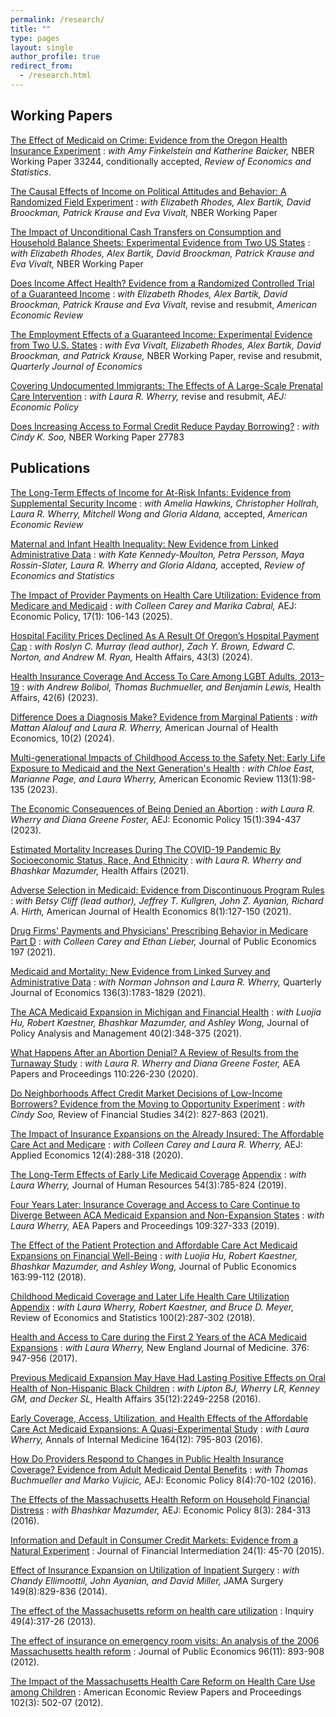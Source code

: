 ```yaml
---
permalink: /research/
title: ""
type: pages
layout: single
author_profile: true
redirect_from: 
  - /research.html
---
```


## Working Papers

[The Effect of Medicaid on Crime: Evidence from the Oregon Health Insurance Experiment](/assets/OHIE_Crime.pdf) 
: *with Amy Finkelstein and Katherine Baicker,* NBER Working Paper 33244, conditionally accepted, *Review of Economics and Statistics*.

[The Causal Effects of Income on Political Attitudes and Behavior: A Randomized Field Experiment](https://www.nber.org/papers/w33214)
: *with Elizabeth Rhodes, Alex Bartik, David Broockman, Patrick Krause and Eva Vivalt,* NBER Working Paper

[The Impact of Unconditional Cash Transfers on Consumption and Household Balance Sheets: Experimental Evidence from Two US States](https://www.nber.org/papers/w32784)
: *with Elizabeth Rhodes, Alex Bartik, David Broockman, Patrick Krause and Eva Vivalt,* NBER Working Paper

[Does Income Affect Health? Evidence from a Randomized Controlled Trial of a Guaranteed Income](/assets/ORUS_Health.pdf)
: *with Elizabeth Rhodes, Alex Bartik, David Broockman, Patrick Krause and Eva Vivalt,* revise and resubmit, *American Economic Review*

[The Employment Effects of a Guaranteed Income: Experimental Evidence from Two U.S. States](/assets/ORUS_Employment.pdf)
: *with Eva Vivalt, Elizabeth Rhodes, Alex Bartik, David Broockman, and Patrick Krause,* NBER Working Paper, revise and resubmit, *Quarterly Journal of Economics*

[Covering Undocumented Immigrants: The Effects of A Large-Scale Prenatal Care Intervention](/assets/MillerWherryUndocumented.pdf)
: *with Laura R. Wherry,* revise and resubmit, *AEJ: Economic Policy*

[Does Increasing Access to Formal Credit Reduce Payday Borrowing?](/assets/MillerSoo_Bankruptcy.pdf)
: *with Cindy K. Soo,* NBER Working Paper 27783


## Publications

[The Long-Term Effects of Income for At-Risk Infants: Evidence from Supplemental Security Income](/assets/Hawkinsetal_SSI.pdf)
: *with Amelia Hawkins, Christopher Hollrah, Laura R. Wherry, Mitchell Wong and Gloria Aldana,* accepted, *American Economic Review*

[Maternal and Infant Health Inequality: New Evidence from Linked Administrative Data](https://www.nber.org/papers/w30693)
: *with Kate Kennedy-Moulton, Petra Persson, Maya Rossin-Slater, Laura R. Wherry and Gloria Aldana,* accepted, *Review of Economics and Statistics*

[The Impact of Provider Payments on Health Care Utilization: Evidence from Medicare and Medicaid](https://www.nber.org/papers/w29471)
: *with Colleen Carey and Marika Cabral,* AEJ: Economic Policy, 17(1): 106-143 (2025).

[Hospital Facility Prices Declined As A Result Of Oregon’s Hospital Payment Cap](https://www.healthaffairs.org/doi/10.1377/hlthaff.2023.01021)
: *with Roslyn C. Murray (lead author), Zach Y. Brown, Edward C. Norton, and Andrew M. Ryan,* Health Affairs, 43(3) (2024).

[Health Insurance Coverage And Access To Care Among LGBT Adults, 2013–19](https://www.healthaffairs.org/doi/full/10.1377/hlthaff.2022.01493)
: *with Andrew Bolibol, Thomas Buchmueller, and Benjamin Lewis,* Health Affairs, 42(6) (2023).

[ Difference Does a Diagnosis Make? Evidence from Marginal Patients](https://www.nber.org/papers/w26363)
: *with Mattan Alalouf and Laura R. Wherry,* American Journal of Health Economics, 10(2) (2024).

[Multi-generational Impacts of Childhood Access to the Safety Net: Early Life Exposure to Medicaid and the Next Generation's Health](http://www.nber.org/papers/w23810)
: *with Chloe East, Marianne Page, and Laura Wherry,* American Economic Review 113(1):98-135 (2023).

[The Economic Consequences of Being Denied an Abortion](https://www.nber.org/papers/w26662)
: *with Laura R. Wherry and Diana Greene Foster,* AEJ: Economic Policy 15(1):394-437 (2023).

[Estimated Mortality Increases During The COVID-19 Pandemic By Socioeconomic Status, Race, And Ethnicity](https://www.healthaffairs.org/doi/full/10.1377/hlthaff.2021.00414)
: *with Laura R. Wherry and Bhashkar Mazumder,* Health Affairs (2021).

[Adverse Selection in Medicaid: Evidence from Discontinuous Program Rules](https://www.journals.uchicago.edu/doi/abs/10.1086/716464)
: *with Betsy Cliff (lead author), Jeffrey T. Kullgren, John Z. Ayanian, Richard A. Hirth,* American Journal of Health Economics 8(1):127-150 (2021).

[Drug Firms' Payments and Physicians' Prescribing Behavior in Medicare Part D](https://www.sciencedirect.com/science/article/abs/pii/S0047272721000384) 
: *with Colleen Carey and Ethan Lieber,* Journal of Public Economics 197  (2021).

[Medicaid and Mortality: New Evidence from Linked Survey and Administrative Data](https://www.nber.org/papers/w26081) 
: *with Norman Johnson and Laura R. Wherry,* Quarterly Journal of Economics 136(3):1783-1829 (2021).

[The ACA Medicaid Expansion in Michigan and Financial Health](https://onlinelibrary.wiley.com/doi/10.1002/pam.22266)
: *with Luojia Hu, Robert Kaestner, Bhashkar Mazumder, and Ashley Wong,* Journal of Policy Analysis and Management 40(2):348-375 (2021).

[What Happens After an Abortion Denial? A Review of Results from the Turnaway Study](/assets/TurnawayPP.pdf) 
: *with Laura R. Wherry and Diana Greene Foster,* AEA Papers and Proceedings 110:226-230 (2020).

[Do Neighborhoods Affect Credit Market Decisions of Low-Income Borrowers? Evidence from the Moving to Opportunity Experiment](https://academic.oup.com/rfs/advance-article-abstract/doi/10.1093/rfs/hhaa060/5847617)
: *with Cindy Soo,* Review of Financial Studies 34(2): 827-863 (2021).

[The Impact of Insurance Expansions on the Already Insured: The Affordable Care Act and Medicare](https://www.aeaweb.org/articles?id=10.1257/app.20190176)
: *with Colleen Carey and Laura R. Wherry,* AEJ: Applied Economics 12(4):288-318 (2020).

[The Long-Term Effects of Early Life Medicaid Coverage](http://jhr.uwpress.org/content/early/2018/01/25/jhr.54.3.0816.8173R1.abstract) [Appendix](/assets/Appendix2016.pdf)
: *with Laura Wherry,* Journal of Human Resources 54(3):785-824 (2019).

[Four Years Later: Insurance Coverage and Access to Care Continue to Diverge Between ACA Medicaid Expansion and Non-Expansion States](/assets/Miller_Wherry_Papers_and_Proceedings.pdf)
: *with Laura Wherry,* AEA Papers and Proceedings 109:327-333 (2019).

[The Effect of the Patient Protection and Affordable Care Act Medicaid Expansions on Financial Well-Being](https://www.sciencedirect.com/science/article/pii/S0047272718300707)
: *with Luojia Hu, Robert Kaestner, Bhashkar Mazumder, and Ashley Wong,* Journal of Public Economics 163:99-112 (2018).

[Childhood Medicaid Coverage and Later Life Health Care Utilization](https://www.mitpressjournals.org/doi/10.1162/REST_a_00677) [Appendix](/assets/WherryMillerKaestnerMeyerAppendix.pdf) 
: *with Laura Wherry, Robert Kaestner, and Bruce D. Meyer,* Review of Economics and Statistics 100(2):287-302 (2018).

[Health and Access to Care during the First 2 Years of the ACA Medicaid Expansions](http://www.nejm.org/doi/full/10.1056/NEJMsa1612890?query=featured_home) 
: *with Laura Wherry,* New England Journal of Medicine. 376: 947-956 (2017).

[Previous Medicaid Expansion May Have Had Lasting Positive Effects on Oral Health of Non-Hispanic Black Children](http://content.healthaffairs.org/content/35/12/2249.abstract?etoc)
: *with Lipton BJ, Wherry LR, Kenney GM, and Decker SL,* Health Affairs 35(12):2249-2258 (2016).

[Early Coverage, Access, Utilization, and Health Effects of the Affordable Care Act Medicaid Expansions: A Quasi-Experimental Study](http://annals.org/article.aspx?articleid=2513980)
: *with Laura Wherry,* Annals of Internal Medicine 164(12): 795-803 (2016).

[How Do Providers Respond to Changes in Public Health Insurance Coverage? Evidence from Adult Medicaid Dental Benefits](https://www.aeaweb.org/articles?id=10.1257/pol.2015-0004&&from=f)
: *with Thomas Buchmueller and Marko Vujicic,* AEJ: Economic Policy 8(4):70-102 (2016).

[The Effects of the Massachusetts Health Reform on Household Financial Distress](https://www.aeaweb.org/articles?id=10.1257/pol.2015-0045&&from=f) 
: *with Bhashkar Mazumder,* AEJ: Economic Policy 8(3): 284-313 (2016).

[Information and Default in Consumer Credit Markets: Evidence from a Natural Experiment](http://www.sciencedirect.com/science/article/pii/S1042957314000370)
: Journal of Financial Intermediation 24(1): 45-70 (2015).

[Effect of Insurance Expansion on Utilization of Inpatient Surgery](http://archsurg.jamanetwork.com/article.aspx?articleid=1885707) 
: *with Chandy Ellimoottil, John Ayanian, and David Miller,* JAMA Surgery 149(8):829-836 (2014).

[The effect of the Massachusetts reform on health care utilization](http://www.ncbi.nlm.nih.gov/pubmed/23469675) 
: Inquiry 49(4):317-26  (2013).

[The effect of insurance on emergency room visits: An analysis of the 2006 Massachusetts health reform](http://www.sciencedirect.com/science/article/pii/S0047272712000850) 
: Journal of Public Economics 96(11): 893-908 (2012).

[The Impact of the Massachusetts Health Care Reform on Health Care Use among Children](http://www.aeaweb.org/articles.php?doi=10.1257/aer.102.3.502) 
: American Economic Review Papers and Proceedings 102(3): 502-07 (2012).

